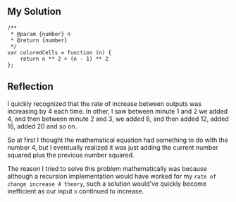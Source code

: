 ## My Solution

```
/**
 * @param {number} n
 * @return {number}
 */
var coloredCells = function (n) {
    return n ** 2 + (n - 1) ** 2
};
```

## Reflection

I quickly recognized that the rate of increase between outputs was increasing by 4 each time. In other, I saw between minute 1 and 2 we added 4, and then between minute 2 and 3, we added 8, and then added 12, added 16, added 20 and so on.

So at first I thought the mathematical equation had something to do with the number 4, but I eventually realized it was just adding the current number squared plus the previous number squared.

The reason I tried to solve this problem mathematically was because although a recursion implementation would have worked for my `rate of change increase 4 theory`, such a solution would've quickly become inefficient as our input `n` continued to increase.
